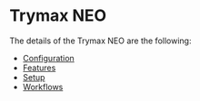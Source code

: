 ﻿# Trymax NEO

The details of the Trymax NEO are the following:
* [Configuration](/AMSOsram/techspec>connectiot>iotequipmenttypes>TrymaxNEO>TrymaxNEO-Configuration)
* [Features](/AMSOsram/techspec>connectiot>iotequipmenttypes>TrymaxNEO>TrymaxNEO-Features)
* [Setup](/AMSOsram/techspec>connectiot>iotequipmenttypes>TrymaxNEO>TrymaxNEO-Setup)
* [Workflows](/AMSOsram/techspec>connectiot>iotequipmenttypes>TrymaxNEO>TrymaxNEO-Workflows)


